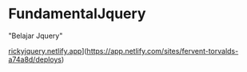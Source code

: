 # FundamentalJquery
"Belajar Jquery"

[rickyjquery.netlify.app](https://api.netlify.com/api/v1/badges/6374977b-6484-4ef3-bf77-3d69533036a8/deploy-status)](https://app.netlify.com/sites/fervent-torvalds-a74a8d/deploys)
